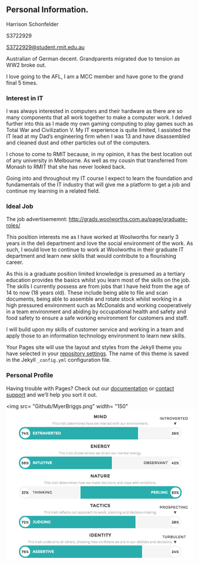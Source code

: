 ## Personal Information. 
Harrison Schonfelder

S3722929

S3722929@student.rmit.edu.au

Australian of German decent. Grandparents migrated due to tension as WW2 broke out. 

I love going to the AFL, I am a MCC member and have gone to the grand final 5 times.

### Interest in IT

I was always interested in computers and their hardware as there are so many components that all work together to make a computer work. I delved further into this as I made my own gaming computing to play games such as Total War and Civilization V. My IT experience is quite limited, I assisted the IT lead at my Dad’s engineering firm when I was 13 and have disassembled and cleaned dust and other particles out of the computers. 


I chose to come to RMIT because, in my opinion, it has the best location out of any university in Melbourne. As well as my cousin that transferred from Monash to RMIT that she has never looked back.


Going into and throughout my IT course I expect to learn the foundation and fundamentals of the IT industry that will give me a platform to get a job and continue my learning in a related field. 



### Ideal Job

The job advertisememnt: http://grads.woolworths.com.au/page/graduate-roles/


This position interests me as I have worked at Woolworths for nearly 3 years in the deli department and love the social environment of the work. As such, I would love to continue to work at Woolworths in their graduate IT department and learn new skills that would contribute to a flourishing career.  


As this is a graduate position limited knowledge is presumed as a tertiary education provides the basics whilst you learn most of the skills on the job. The skills I currently possess are from jobs that I have held from the age of 14 to now (18 years old). These include being able to file and scan documents, being able to assemble and rotate stock whilst working in a high pressured environment such as McDonalds and working cooperatively in a team environment and abiding by occupational health and safety and food safety to ensure a safe working environment for customers and staff.


I will build upon my skills of customer service and working in a team and apply those to an information technology environment to learn new skills. 


Your Pages site will use the layout and styles from the Jekyll theme you have selected in your [repository settings](https://github.com/HarrySchon123/HarrysIntroProfile/settings). The name of this theme is saved in the Jekyll `_config.yml` configuration file.

### Personal Profile

Having trouble with Pages? Check out our [documentation](https://help.github.com/categories/github-pages-basics/) or [contact support](https://github.com/contact) and we’ll help you sort it out.

<img src= "Github/MyerBriggs.png" width= "150"
![](Github/MyerBriggs.png)
